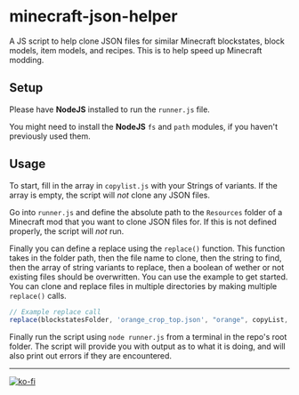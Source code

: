 # minecraft-json-helper

A JS script to help clone JSON files for similar Minecraft blockstates, block models, item models, and recipes. This is to help speed up Minecraft modding.

## Setup

Please have **NodeJS** installed to run the `runner.js` file. 

You might need to install the **NodeJS** `fs` and `path` modules, if you haven't previously used them. 

## Usage

To start, fill in the array in `copylist.js` with your Strings of variants. If the array is empty, the script will *not* clone any JSON files.

Go into `runner.js` and define the absolute path to the `Resources` folder of a Minecraft mod that you want to clone JSON files for. If this is not defined properly, the script will *not* run.

Finally you can define a replace using the `replace()` function. This function takes in the folder path, then the file name to clone, then the string to find, then the array of string variants to replace, then a boolean of wether or not existing files should be overwritten. 
You can use the example to get started. You can clone and replace files in multiple directories by making multiple `replace()` calls.

```javascript
// Example replace call
replace(blockstatesFolder, 'orange_crop_top.json', "orange", copyList, false);
```

Finally run the script using `node runner.js` from a terminal in the repo's root folder. The script will provide you with output as to what it is doing, and will also print out errors if they are encountered. 

---

[![ko-fi](https://ko-fi.com/img/githubbutton_sm.svg)](https://ko-fi.com/A0A2I777F)

